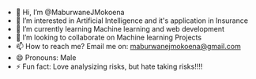 - 👋 Hi, I’m @MaburwaneJMokoena
- 👀 I’m interested in Artificial Intelligence and it's application in Insurance
- 🌱 I’m currently learning Machine learning and web development
- 💞️ I’m looking to collaborate on Machine learning Projects 
- 📫 How to reach me? Email me on: maburwanejmokoena@gmail.com
- 😄 Pronouns: Male
- ⚡ Fun fact: Love analysizing risks, but hate taking risks!!!!

<!---
MaburwaneJMokoena/MaburwaneJMokoena is a ✨ special ✨ repository because its `README.md` (this file) appears on your GitHub profile.
You can click the Preview link to take a look at your changes.
--->

